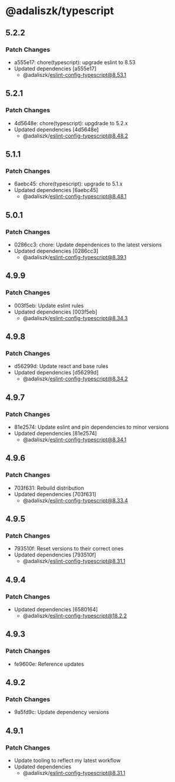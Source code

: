 # @adaliszk/typescript

## 5.2.2

### Patch Changes

- a555e17: chore(typescript): upgrade eslint to 8.53
- Updated dependencies [a555e17]
  - @adaliszk/eslint-config-typescript@8.53.1

## 5.2.1

### Patch Changes

- 4d5648e: chore(typescript): upgdrade to 5.2.x
- Updated dependencies [4d5648e]
  - @adaliszk/eslint-config-typescript@8.48.2

## 5.1.1

### Patch Changes

- 6aebc45: chore(typescript): upgrade to 5.1.x
- Updated dependencies [6aebc45]
  - @adaliszk/eslint-config-typescript@8.48.1

## 5.0.1

### Patch Changes

- 0286cc3: chore: Update dependenices to the latest versions
- Updated dependencies [0286cc3]
  - @adaliszk/eslint-config-typescript@8.39.1

## 4.9.9

### Patch Changes

- 003f5eb: Update eslint rules
- Updated dependencies [003f5eb]
  - @adaliszk/eslint-config-typescript@8.34.3

## 4.9.8

### Patch Changes

- d56299d: Update react and base rules
- Updated dependencies [d56299d]
  - @adaliszk/eslint-config-typescript@8.34.2

## 4.9.7

### Patch Changes

- 81e2574: Update eslint and pin dependencies to minor versions
- Updated dependencies [81e2574]
  - @adaliszk/eslint-config-typescript@8.34.1

## 4.9.6

### Patch Changes

- 703f631: Rebuild distribution
- Updated dependencies [703f631]
  - @adaliszk/eslint-config-typescript@8.33.4

## 4.9.5

### Patch Changes

- 793510f: Reset versions to their correct ones
- Updated dependencies [793510f]
  - @adaliszk/eslint-config-typescript@8.31.1

## 4.9.4

### Patch Changes

- Updated dependencies [6580164]
  - @adaliszk/eslint-config-typescript@18.2.2

## 4.9.3

### Patch Changes

- fe9600e: Reference updates

## 4.9.2

### Patch Changes

- 9a5fd9c: Update dependency versions

## 4.9.1

### Patch Changes

- Update tooling to reflect my latest workflow
- Updated dependencies
  - @adaliszk/eslint-config-typescript@8.31.1

